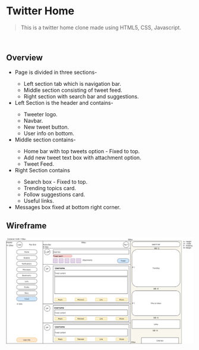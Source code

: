 <h1>Twitter Home</h1>
<blockquote>
This is a twitter home clone made using HTML5, CSS, Javascript.
</blockquote>
<br>
<h2>Overview</h2>
<ul>
    <li>Page is divided in three sections-</li>
    <ul>
        <li>Left section tab which is navigation bar.</li>
        <li>Middle section consisting of tweet feed.</li>
        <li>Right section with search bar and suggestions.</li>
    </ul>
    <li>Left Section is the header and contains-</li>
    <ul>
        <li>Tweeter logo.</li>
        <li>Navbar.</li>
        <li>New tweet button.</li>
        <li>User info on bottom.</li>
    </ul>
     <li>Middle section contains-</li>
    <ul>
        <li>Home bar with top tweets option - Fixed to top.</li>
        <li>Add new tweet text box with attachment option.</li>
        <li>Tweet Feed.</li>
    </ul>
    <li>Right Section contains</li>
    <ul>
        <li>Search box - Fixed to top.</li>
        <li>Trending topics card.</li>
        <li>Follow suggestions card.</li>
        <li>Useful links.</li>
    </ul>
    <li>Messages box fixed at bottom right corner.</li>
</ul>

<h2>Wireframe</h2>
<img src="./diagrams/Twitter-home.png">